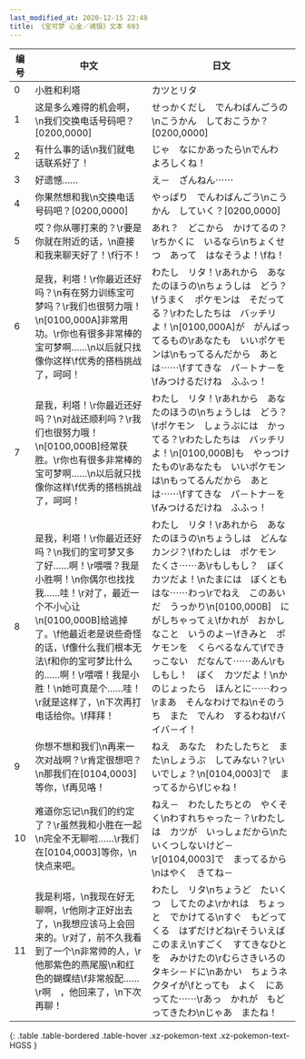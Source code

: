 ```yaml
---
last_modified_at: 2020-12-15 22:48
title: 《宝可梦 心金／魂银》文本 693
---
```

| 编号 | 中文 | 日文 |
| ---- | ---- | ---- |
| 0 | 小胜和利塔 | カツとリタ |
| 1 | 这是多么难得的机会啊，\n我们交换电话号码吧？[0200,0000] | せっかくだし　でんわばんごうの\nこうかん　しておこうか？[0200,0000] |
| 2 | 有什么事的话\n我们就电话联系好了！ | じゃ　なにかあったら\nでんわ　よろしくね！ |
| 3 | 好遗憾…… | え－　ざんねん⋯⋯ |
| 4 | 你果然想和我\n交换电话号码吧？[0200,0000] | やっぱり　でんわばんごう\nこうかん　していく？[0200,0000] |
| 5 | 哎？你从哪打来的？\r要是你就在附近的话，\n直接和我来聊天好了！\f行不！ | あれ？　どこから　かけてるの？\rちかくに　いるなら\nちょくせつ　あって　はなそうよ！\fね！ |
| 6 | 是我，利塔！\r你最近还好吗？\n有在努力训练宝可梦吗？\r我们也很努力哦！\n[0100,000A]非常用功。\r你也有很多非常棒的宝可梦啊……\n以后就只找像你这样\f优秀的搭档挑战了，呵呵！ | わたし　リタ！\rあれから　あなたのほうの\nちょうしは　どう？\fうまく　ポケモンは　そだってる？\rわたしたちは　バッチリよ！\n[0100,000A]が　がんばってるもの\rあなたも　いいポケモンは\nもってるんだから　あとは⋯⋯\fすてきな　パ－トナ－を\fみつけるだけね　ふふっ！ |
| 7 | 是我，利塔！\r你最近还好吗？\n对战还顺利吗？\r我们也很努力哦！\n[0100,000B]经常获胜。\r你也有很多非常棒的宝可梦啊……\n以后就只找像你这样\f优秀的搭档挑战了，呵呵！ | わたし　リタ！\rあれから　あなたのほうの\nちょうしは　どう？\fポケモン　しょうぶには　かってる？\rわたしたちは　バッチリよ！\n[0100,000B]も　やっつけたもの\rあなたも　いいポケモンは\nもってるんだから　あとは⋯⋯\fすてきな　パ－トナ－を\fみつけるだけね　ふふっ！ |
| 8 | 是我，利塔！\r你最近还好吗？\n我们的宝可梦又多了好……啊！\r喂喂？我是小胜啊！\n你偶尔也找找我……哇！\r对了，最近一个不小心让\n[0100,000B]给逃掉了。\f他最近老是说些奇怪的话，\f像什么我们根本无法\f和你的宝可梦比什么的……啊！\r喂喂！我是小胜！\n她可真是个……哇！\r就是这样了，\n下次再打电话给你。\f拜拜！ | わたし　リタ！\rあれから　あなたのほうの\nちょうしは　どんなカンジ？\fわたしは　ポケモン　たくさ⋯⋯あ\rもしもし？　ぼく　カツだよ！\nたまには　ぼくとも　はな⋯⋯わっ\rでねえ　このあいだ　うっかり\n[0100,000B]　にがしちゃってぇ\fかれが　おかしなこと　いうのよ－\fきみと　ポケモンを　くらべるなんて\fできっこない　だなんて⋯⋯あん\rもしもし！　ぼく　カツだよ！\nかのじょったら　ほんとに⋯⋯わっ\rまあ　そんなわけでね\nそのうち　また　でんわ　するわね\fバイバ－イ！ |
| 9 | 你想不想和我们\n再来一次对战啊？\r肯定很想吧？\n那我们在[0104,0003]等你，\f再见咯！ | ねえ　あなた　わたしたちと　また\nしょうぶ　してみない？\rいいでしょ？\n[0104,0003]で　まってるから\fじゃね！ |
| 10 | 难道你忘记\n我们的约定了？\r虽然我和小胜在一起\n完全不无聊啦……\r我们在[0104,0003]等你，\n快点来吧。 | ねえ－　わたしたちとの　やくそく\nわすれちゃった－？\rわたしは　カツが　いっしょだから\nたいくつしないけど－\r[0104,0003]で　まってるから\nはやく　きてね－ |
| 11 | 我是利塔，\n我现在好无聊啊，\r他刚才正好出去了，\n我想应该马上会回来的。\r对了，前不久我看到了一个\n非常帅的人，\r他那紫色的燕尾服\n和红色的蝴蝶结\f非常般配……\r啊　，他回来了，\n下次再聊！ | わたし　リタ\nちょうど　たいくつ　してたのよ\rかれは　ちょっと　でかけてる\nすぐ　もどってくる　はずだけどね\rそういえば　このまえ\nすごく　すてきなひとを　みかけたの\rむらさきいろの　タキシ－ドに\nあかい　ちょうネクタイが\fとっても　よく　にあってた⋯⋯\rあっ　かれが　もどってきたわ\nじゃあ　またね！ |
{: .table .table-bordered .table-hover .xz-pokemon-text .xz-pokemon-text-HGSS }
